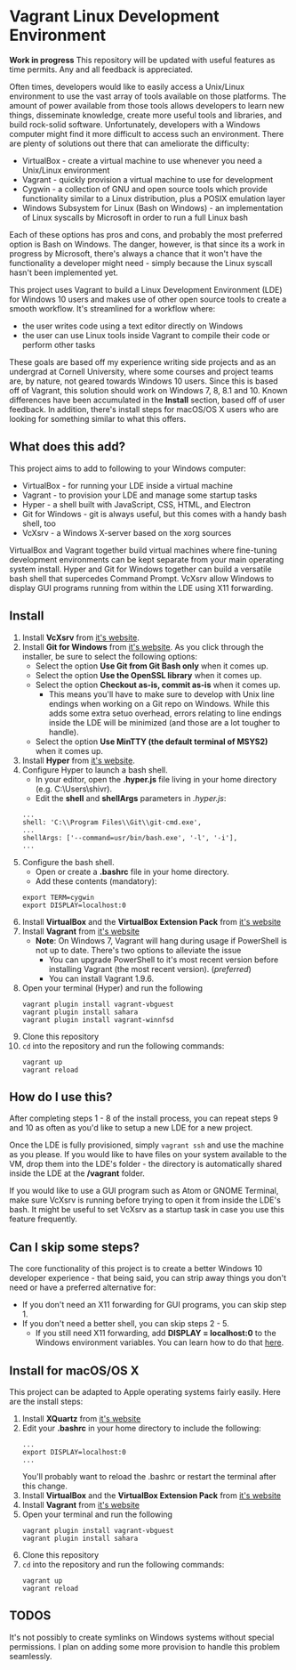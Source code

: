 # Vagrant Linux Development Environment

**Work in progress** This repository will be updated with useful features as time permits. Any and all feedback is appreciated.

Often times, developers would like to easily access a Unix/Linux environment to use the vast array of tools available on those platforms. The amount of power available from those tools allows developers to learn new things, disseminate knowledge, create more useful tools and libraries, and build rock-solid software. Unfortunately, developers with a Windows computer might find it more difficult to access such an environment. There are plenty of solutions out there that can ameliorate the difficulty:
   - VirtualBox - create a virtual machine to use whenever you need a Unix/Linux environment
   - Vagrant - quickly provision a virtual machine to use for development
   - Cygwin - a collection of GNU and open source tools which provide functionality similar to a Linux distribution, plus a POSIX emulation layer
   - Windows Subsystem for Linux (Bash on Windows) - an implementation of Linux syscalls by Microsoft in order to run a full Linux bash

Each of these options has pros and cons, and probably the most preferred option is Bash on Windows. The danger, however, is that since its a work in progress by Microsoft, there's always a chance that it won't have the functionality a developer might need - simply because the Linux syscall hasn't been implemented yet. 

This project uses Vagrant to build a Linux Development Environment (LDE) for Windows 10 users and makes use of other open source tools to create a smooth workflow. It's streamlined for a workflow where:
   - the user writes code using a text editor directly on Windows
   - the user can use Linux tools inside Vagrant to compile their code or perform other tasks

These goals are based off my experience writing side projects and as an undergrad at Cornell University, where some courses and project teams are, by nature, not geared towards Windows 10 users. Since this is based off of Vagrant, this solution should work on Windows 7, 8,  8.1 and 10. Known differences have been accumulated in the **Install** section, based off of user feedback. In addition, there's install steps for macOS/OS X users who are looking for something similar to what this offers.

## What does this add?

This project aims to add to following to your Windows computer:
   - VirtualBox - for running your LDE inside a virtual machine
   - Vagrant - to provision your LDE and manage some startup tasks
   - Hyper - a shell built with JavaScript, CSS, HTML, and Electron
   - Git for Windows - git is always useful, but this comes with a handy bash shell, too
   - VcXsrv - a Windows X-server based on the xorg sources

VirtualBox and Vagrant together build virtual machines where fine-tuning development environments can be kept separate from your main operating system install. Hyper and Git for Windows together can build a versatile bash shell that supercedes Command Prompt. VcXsrv allow Windows to display GUI programs running from within the LDE using X11 forwarding.

## Install
1. Install **VcXsrv** from [it's website](https://sourceforge.net/projects/vcxsrv/).
2. Install **Git for Windows** from [it's website](https://git-scm.com/download/win). As you click through the installer, be sure to select the following options:
   * Select the option **Use Git from Git Bash only** when it comes up.
   * Select the option **Use the OpenSSL library** when it comes up.
   * Select the option **Checkout as-is, commit as-is** when it comes up.
      * This means you'll have to make sure to develop with Unix line endings when working on a Git repo on Windows. While this adds some extra setuo overhead, errors relating to line endings inside the LDE will be minimized (and those are a lot tougher to handle). 
   * Select the option **Use MinTTY (the default terminal of MSYS2)** when it comes up.
3. Install **Hyper** from [it's website](https://hyper.is/).
4. Configure Hyper to launch a bash shell.
   * In your editor, open the **.hyper.js** file living in your home directory (e.g. C:\Users\shivr).
   * Edit the **shell** and **shellArgs** parameters in *.hyper.js*:
    ```
    ...
    shell: 'C:\\Program Files\\Git\\git-cmd.exe',
    ...
    shellArgs: ['--command=usr/bin/bash.exe', '-l', '-i'],
    ...
    ```
5. Configure the bash shell.
   * Open or create a **.bashrc** file in your home directory.
   * Add these contents (mandatory):
    ```
    export TERM=cygwin
    export DISPLAY=localhost:0
    ```
6. Install **VirtualBox** and the **VirtualBox Extension Pack** from [it's website](https://www.virtualbox.org/wiki/Downloads)
7. Install **Vagrant** from [it's website](https://www.vagrantup.com/)
   * **Note**: On Windows 7, Vagrant will hang during usage if PowerShell is not up to date. There's two options to alleviate the issue
      * You can upgrade PowerShell to it's most recent version before installing Vagrant (the most recent version). (*preferred*)
      * You can install Vagrant 1.9.6.
8. Open your terminal (Hyper) and run the following
   ```
   vagrant plugin install vagrant-vbguest
   vagrant plugin install sahara
   vagrant plugin install vagrant-winnfsd
    ```
9. Clone this repository
10. `cd` into the repository and run the following commands:
    ```
    vagrant up
    vagrant reload
    ```

## How do I use this?

After completing steps 1 - 8 of the install process, you can repeat steps 9 and 10 as often as you'd like to setup a new LDE for a new project.

Once the LDE is fully provisioned, simply `vagrant ssh` and use the machine as you please. If you would like to have files on your system available to the VM, drop them into the LDE's folder - the directory is automatically shared inside the LDE at the **/vagrant** folder.

If you would like to use a GUI program such as Atom or GNOME Terminal, make sure VcXsrv is running before trying to open it from inside the LDE's bash. It might be useful to set VcXsrv as a startup task in case you use this feature frequently.

## Can I skip some steps?

The core functionality of this project is to create a better Windows 10 developer experience - that being said, you can strip away things you don't need or have a preferred alternative for:
* If you don't need an X11 forwarding for GUI programs, you can skip step 1.
* If you don't need a better shell, you can skip steps 2 - 5.
   * If you still need X11 forwarding, add **DISPLAY = localhost:0** to the Windows environment variables. You can learn how to do that [here](https://kb.wisc.edu/cae/page.php?id=24500).



## Install for macOS/OS X

This project can be adapted to Apple operating systems fairly easily. Here are the install steps:
1. Install **XQuartz** from [it's website](https://www.xquartz.org/)
2. Edit your **.bashrc** in your home directory to include the following:
    ```
    ...
    export DISPLAY=localhost:0
    ...
    ```
    You'll probably want to reload the .bashrc or restart the terminal after this change.
3. Install **VirtualBox** and the **VirtualBox Extension Pack** from [it's website](https://www.virtualbox.org/wiki/Downloads)
4. Install **Vagrant** from [it's website](https://www.vagrantup.com/)
5. Open your terminal and run the following
   ```
   vagrant plugin install vagrant-vbguest
   vagrant plugin install sahara
    ```
6. Clone this repository
7. `cd` into the repository and run the following commands:
    ```
    vagrant up
    vagrant reload
    ```

## TODOS

It's not possibly to create symlinks on Windows systems without special permissions. I plan on adding some more provision to handle this problem seamlessly.
